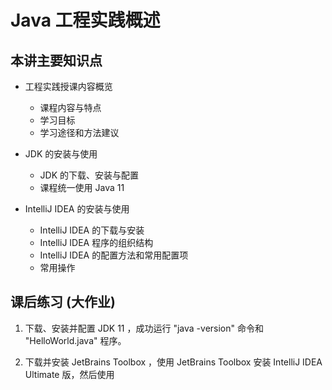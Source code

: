 # Java ⼯程实践概述

## 本讲主要知识点

- 工程实践授课内容概览
  - 课程内容与特点
  - 学习目标
  - 学习途径和方法建议

- JDK 的安装与使用
  - JDK 的下载、安装与配置
  - 课程统一使用 Java 11

- IntelliJ IDEA 的安装与使用
  - IntelliJ IDEA 的下载与安装
  - IntelliJ IDEA 程序的组织结构
  - IntelliJ IDEA 的配置方法和常用配置项
  - 常用操作

## 课后练习 (大作业)

1. 下载、安装并配置 JDK 11 ，成功运行 "java -version" 命令和 "HelloWorld.java" 程序。

2. 下载并安装 JetBrains Toolbox ，使用 JetBrains Toolbox 安装 IntelliJ IDEA Ultimate 版，然后使用
